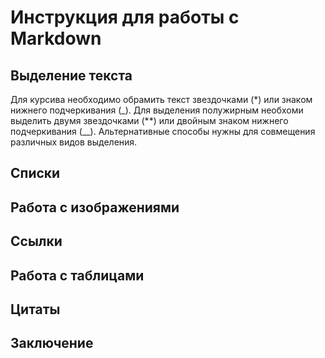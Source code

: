 # Инструкция для работы с Markdown 
## Выделение текста
Для курсива необходимо обрамить текст звездочками (*) или знаком нижнего подчеркивания (_). Для выделения полужирным необхоми выделить двумя звездочками (**) или двойным знаком нижнего подчеркивания (__). Альтернативные способы нужны для совмещения различных видов выделения.
## Списки

## Работа с изображениями

## Ссылки

## Работа с таблицами

## Цитаты

## Заключение